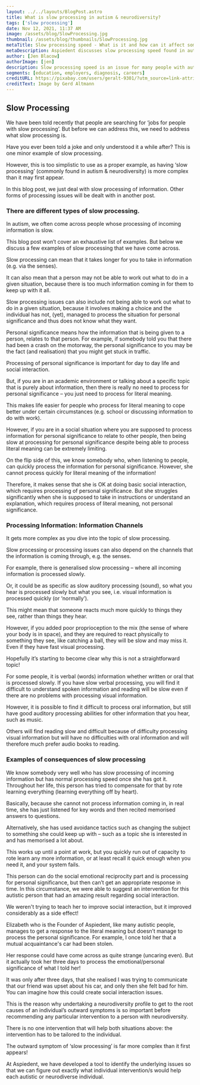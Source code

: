 ```yaml
---
layout: ../../layouts/BlogPost.astro
title: What is slow processing in autism & neurodiversity?
tags: ['slow processing']
date: Nov 12, 2021, 11:37 AM
image: /assets/blog/SlowProcessing.jpg
thumbnail: /assets/blog/thumbnails/SlowProcessing.jpg
metaTitle: Slow processing speed - What is it and how can it affect somebody?
metaDescription: Aspiedent discusses slow processing speed found in autism and neurodiversity. What is slow processing, and what issues can a slow processing disorder cause?
author: [Jen Blacow]
authorImage: [jen]
description: Slow processing speed is an issue for many people with autism and can also be found in the general population. This blog discusses what slow processing of information is, different manifestations of slow processing and what issues a slow processing disorder can cause.
segments: [education, employers, diagnosis, careers]
creditURL: https://pixabay.com/users/geralt-9301/?utm_source=link-attribution&utm_medium=referral&utm_campaign=image&utm_content=2020552
creditText: Image by Gerd Altmann
---
```

## **Slow Processing**

We have been told recently that people are searching for ‘jobs for people with slow processing’. But before we can address this, we need to address what slow processing is.

Have you ever been told a joke and only understood it a while after? This is one minor example of slow processing.

However, this is too simplistic to use as a proper example, as having ‘slow processing’ (commonly found in autism & neurodiversity) is more complex than it may first appear.

In this blog post, we just deal with slow processing of information. Other forms of processing issues will be dealt with in another post.

 

### **There are different types of slow processing.**
In autism, we often come across people whose processing of incoming information is slow.

This blog post won’t cover an exhaustive list of examples. But below we discuss a few examples of slow processing that we have come across.

Slow processing can mean that it takes longer for you to take in information (e.g. via the senses).

It can also mean that a person may not be able to work out what to do in a given situation, because there is too much information coming in for them to keep up with it all.

Slow processing issues can also include not being able to work out what to do in a given situation, because it involves making a choice and the individual has not, (yet), managed to process the situation for personal significance and thus does not know what they want.

Personal significance means how the information that is being given to a person, relates to that person. For example, if somebody told you that there had been a crash on the motorway, the personal significance to you may be the fact (and realisation) that you might get stuck in traffic.

Processing of personal significance is important for day to day life and social interaction.

But, if you are in an academic environment or talking about a specific topic that is purely about information, then there is really no need to process for personal significance – you just need to process for literal meaning.

This makes life easier for people who process for literal meaning to cope better under certain circumstances (e.g. school or discussing information to do with work).

However, if you are in a social situation where you are supposed to process information for personal significance to relate to other people, then being slow at processing for personal significance despite being able to process literal meaning can be extremely limiting.

On the flip side of this, we know somebody who, when listening to people, can quickly process the information for personal significance. However, she cannot process quickly for literal meaning of the information!

Therefore, it makes sense that she is OK at doing basic social interaction, which requires processing of personal significance. But she struggles significantly when she is supposed to take in instructions or understand an explanation, which requires process of literal meaning, not personal significance.

 

### **Processing Information: Information Channels**
It gets more complex as you dive into the topic of slow processing.

Slow processing or processing issues can also depend on the channels that the information is coming through, e.g. the senses.

For example, there is generalised slow processing – where all incoming information is processed slowly.

Or, it could be as specific as slow auditory processing (sound), so what you hear is processed slowly but what you see, i.e. visual information is processed quickly (or ‘normally’). 

This might mean that someone reacts much more quickly to things they see, rather than things they hear.

However, if you added poor proprioception to the mix (the sense of where your body is in space), and they are required to react physically to something they see, like catching a ball, they will be slow and may miss it. Even if they have fast visual processing.

Hopefully it’s starting to become clear why this is not a straightforward topic!

For some people, it is verbal (words) information whether written or oral that is processed slowly. If you have slow verbal processing, you will find it difficult to understand spoken information and reading will be slow even if there are no problems with processing visual information.

However, it is possible to find it difficult to process oral information, but still have good auditory processing abilities for other information that you hear, such as music.

Others will find reading slow and difficult because of difficulty processing visual information but will have no difficulties with oral information and will therefore much prefer audio books to reading.

 

### **Examples of consequences of slow processing**
We know somebody very well who has slow processing of incoming information but has normal processing speed once she has got it. Throughout her life, this person has tried to compensate for that by rote learning everything (learning everything off by heart).

Basically, because she cannot not process information coming in, in real time, she has just listened for key words and then recited memorised answers to questions.

Alternatively, she has used avoidance tactics such as changing the subject to something she could keep up with – such as a topic she is interested in and has memorised a lot about.

This works up until a point at work, but you quickly run out of capacity to rote learn any more information, or at least recall it quick enough when you need it, and your system fails.

This person can do the social emotional reciprocity part and is processing for personal significance, but then can’t get an appropriate response in time. In this circumstance, we were able to suggest an intervention for this autistic person that had an amazing result regarding social interaction.

We weren't trying to teach her to improve social interaction, but it improved considerably as a side effect! 

Elizabeth who is the Founder of Aspiedent, like many autistic people, manages to get a response to the literal meaning but doesn’t manage to process the personal significance. For example, I once told her that a mutual acquaintance's car had been stolen. 

Her response could have come across as quite strange (uncaring even). But it actually took her three days to process the emotional/personal significance of what I told her!

It was only after three days, that she realised I was trying to communicate that our friend was upset about his car, and only then she felt bad for him. You can imagine how this could create social interaction issues.

This is the reason why undertaking a neurodiversity profile to get to the root causes of an individual’s outward symptoms is so important before recommending any particular intervention to a person with neurodiversity.

There is no one intervention that will help both situations above: the intervention has to be tailored to the individual.

The outward symptom of ‘slow processing’ is far more complex than it first appears! 

At Aspiedent, we have developed a tool to identify the underlying issues so that we can figure out exactly what individual intervention/s would help each autistic or neurodiverse individual.
